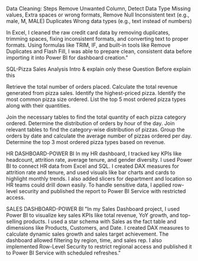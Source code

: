 Data Cleaning: Steps
Remove Unwanted Column,
Detect Data Type
Missing values,
Extra spaces or wrong formats,
Remove Null
Inconsistent text (e.g., male, M, MALE)
Duplicates
Wrong data types (e.g., text instead of numbers)

In Excel, I cleaned the raw credit card data by removing duplicates, trimming spaces, fixing inconsistent formats, and converting text to proper formats. Using formulas like TRIM, IF, and built-in tools like Remove Duplicates and Flash Fill, I was able to prepare clean, consistent data before importing it into Power BI for dashboard creation."

SQL-Pizza Sales Analysis
Intro & explain only these Question Before explain this

Retrieve the total number of orders placed.
Calculate the total revenue generated from pizza sales.
Identify the highest-priced pizza.
Identify the most common pizza size ordered.
List the top 5 most ordered pizza types along with their quantities.

Join the necessary tables to find the total quantity of each pizza category ordered.
Determine the distribution of orders by hour of the day.
Join relevant tables to find the category-wise distribution of pizzas.
Group the orders by date and calculate the average number of pizzas ordered per day.
Determine the top 3 most ordered pizza types based on revenue.

HR DASHBOARD-POWER BI
In my HR dashboard, I tracked key KPIs like headcount, attrition rate, average tenure, and gender diversity. I used Power BI to connect HR data from Excel and SQL. I created DAX measures for attrition rate and tenure, and used visuals like bar charts and cards to highlight monthly trends. I also added slicers for department and location so HR teams could drill down easily. To handle sensitive data, I applied row-level security and published the report to Power BI Service with restricted access.


SALES DASHBOARD-POWER BI
"In my Sales Dashboard project, I used Power BI to visualize key sales KPIs like total revenue, YoY growth, and top-selling products. I used a star schema with Sales as the fact table and dimensions like Products, Customers, and Date. I created DAX measures to calculate dynamic sales growth and sales target achievement. The dashboard allowed filtering by region, time, and sales rep. I also implemented Row-Level Security to restrict regional access and published it to Power BI Service with scheduled refreshes."
